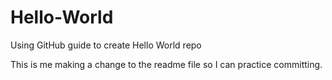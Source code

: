 # Hello-World
Using GitHub guide to create Hello World repo

This is me making a change to the readme file so I can practice committing. 
